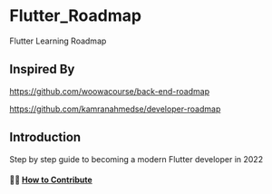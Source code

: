 # Flutter_Roadmap
Flutter Learning Roadmap

## Inspired By

https://github.com/woowacourse/back-end-roadmap

https://github.com/kamranahmedse/developer-roadmap

## Introduction
Step by step guide to becoming a modern Flutter developer in 2022

#### 🙏🏻 [How to Contribute](contribute.md)
